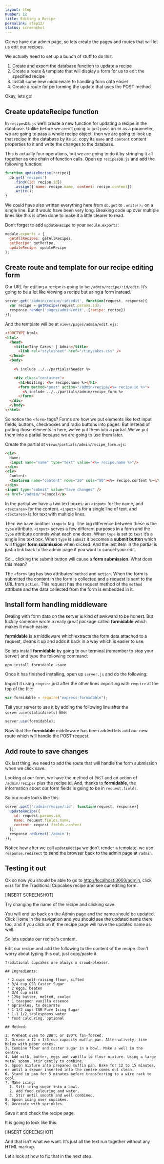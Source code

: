 ```yaml
---
layout: step
number: 12
title: Editing a Recipe
permalink: step12/
status: screenshot
---
```


Ok we have our admin page, so lets create the pages and routes that will let us edit our recipes.

We actually need to set up a bunch of stuff to do this.

1. Create and export the database function to update a recipe
2. Create a route & template that will display a form for us to edit the specified recipe
3. Install some new middleware to handling form data easier
4. Create a route for performing the update that uses the POST method

Okay, lets go!

## Create updateRecipe function

In `recipesDB.js` we’ll create a new function for updating a recipe in the database.  Unlike before we aren’t going to just pass an `id` as a parameter, we are going to pass a whole recipe object, then we are going to look up that recipe in the database by its `id`, copy its `name` and `content` content properties to it and write the changes to the database.

This is actually four operations, but we are going to do it by stringing it all together as one chain of function calls.   Open up `recipesDB.js` and add the following function:

```javascript
function updateRecipe(recipe){
  db.get('recipes')
    .find({id: recipe.id})
    .assign({ name: recipe.name, content: recipe.content})
    .write();
}
```

We could have also written everything here from `db.get` to `.write();`  on a single line.  But it would have been very long.  Breaking code up over multiple lines like this is often done to make it a little clearer to read.  

Don’t forget to add `updateRecipe` to your `module.exports`:

```javascript
module.exports = {
  getAllRecipes: getAllRecipes,
  getRecipe: getRecipe,
  updateRecipe: updateRecipe
};
```

## Create route and template for our recipe editing form

Our URL for editing a recipe is going to be `/admin/recipe/:id/edit`.  It’s going to be a lot like viewing a recipe but using a form instead.

```javascript
server.get('/admin/recipe/:id/edit', function(request, response){
  var recipe = getRecipe(request.params.id);
  response.render('pages/admin/edit', {recipe: recipe})
});
```

And the template will be at `views/pages/admin/edit.ejs`:

```html
<!DOCTYPE html>
<html>
  <head>
    <title>Tiny Cakes! | Admin</title>
      <link rel="stylesheet" href="/tinycakes.css" />
  </head>
  <body>

    <% include ../../partials/header %>

    <div class="container">
      <h1>Editing: <%= recipe.name %></h1>
      <form method="post" action="/admin/recipe/<%= recipe.id %>">
        <% include ../../partials/admin/recipe_form %>
      </form>
  </div>
  </body>
</html>
```

So notice the `<form>` tags?  Forms are how we put elements like text input fields, buttons, checkboxes and radio buttons into pages.  But instead of putting those elements in here, we’ve put them into a partial. We’ve put them into a partial because we are going to use them later.

Create the partial at `views/partials/admin/recipe_form.ejs`:

```html
<div>
  Name: 
  <input name="name" type="text" value="<%= recipe.name %>"/>
</div>
<div>
  Content: 
  <textarea name="content" rows="20" cols="80"><%= recipe.content %></textarea>
</div>
<input type="submit" value="Save changes" />
<a href="/admin/">Cancel</a>
```

In the partial we have a two text boxes: an `<input>` for the name, and `<textarea>` for the content.  `<input`> is for a single line of text, and `<textarea>` is for text with multiple lines.  

Then we have another `<input>` tag.  The big difference between these is the `type` attribute.  `<input>` serves a few different purposes in a form and the `type` attribute controls what each one does.  When `type` is set to `text` it’s a single line text box.  When `type` is `submit` it becomes a **submit button** which will trigger **form submission** when clicked.  And the last  item in the partial is just a link back to the admin page if you want to cancel your edit.

So... clicking the submit button will cause a **form submission**.  What does this mean?  

The `<form>` tag has two attributes: `method` and `action`.  When the form is submitted the content in the form is collected and a request is sent to the URL from `action`.  This request has the request method of the `method` attribute and the data collected from the form is embedded in it.     

## Install form handling middleware

Dealing with form data on the server is kind of awkward to be honest.  But luckily someone wrote a really great package called **formidable** which makes it much easier.

**formidable** is a middleware which extracts the form data attached to a request, cleans it up and adds it back in a way which is easier to use. 

So lets install **formidable** by going to our terminal (remember to stop your server) and type the following command:

```
npm install formidable —save
```

Once it has finished installing, open up `server.js` and do the following:

Import it using `require` just after the other lines importing with `require` at the top of the file:

```javascript
var formidable = require("express-formidable");
```

Tell your server to use it by adding the following line after the `server.use(staticAssets)` line:

```javascript
server.use(formidable);
```

Now that the **formidable** middleware has been added lets add our new route which will handle the POST request.

## Add route to save changes

Ok last thing, we need to add the route that will handle the form submission when we click save.  

Looking at our form, we have the method of `POST` and an action of `/admin/recipe/` plus the recipe id.  And, thanks to **formidable**, the information about our form fields is going to be in `request.fields`.

So our route looks like this:

```javascript
server.post('/admin/recipe/:id', function(request, response){
  updateRecipe({
    id: request.params.id,
    name: request.fields.name,
    content: request.fields.content
  });
  response.redirect('/admin');
});
```

Notice how after we call `updateRecipe` we don’t render a template, we use `response.redirect` to send the browser back to the admin page at `/admin`.

## Testing it out

Ok so now you should be able to go to <http://localhost:3000/admin>, click `edit` for the Traditional Cupcakes recipe and see our editing form.

[INSERT SCREENSHOT]

Try changing the name of the recipe and clicking save.  

You will end up back on the Admin page and the name should be updated.  Click Home in the navigation and you should see the updated name there too, and if you click on it, the recipe page will have the updated name as well.

So lets update our recipe's content.

Edit our recipe and add the following to the content of the recipe.   Don't worry about typing this out, just copy/paste it.

```
Traditional cupcakes are always a crowd-pleaser.

## Ingredients:

 * 2 cups self-raising flour, sifted
 * 3/4 cup CSR Caster Sugar
 * 2 eggs, beaten
 * 3/4 cup milk
 * 125g butter, melted, cooled
 * 1 teaspoon vanilla essence
 * Sprinkles, to decorate
 * 1 1/2 cups CSR Pure Icing Sugar
 * 1-1 1/2 tablespoons water
 * food colouring, optional

## Method:

1. Preheat oven to 200°C or 180°C fan-forced.
2. Grease a 12 x 1/3-cup capacity muffin pan. Alternatively, line holes with paper cases.
3. Combine flour and caster sugar in a bowl. Make a well in the centre.
4. Add milk, butter, eggs and vanilla to flour mixture. Using a large metal spoon, stir gently to combine.
5. Spoon mixture into prepared muffin pan. Bake for 12 to 15 minutes, or until a skewer inserted into the centre comes out clean.
6. Stand in pan for 5 minutes before transferring to a wire rack to cool.
7. Make icing:
  1. Sift icing sugar into a bowl.
  2. Add food colouring and water.
  3. Stir until smooth and well combined.
8. Spoon icing over cupcakes.
9. Decorate with sprinkles.
```

Save it and check the recipe page.

It is going to look like this:

[INSERT SCREENSHOT]

And that isn’t what we want.  It’s just  all the text run together without any HTML markup.  

Let’s look at how to fix that in the next step.
